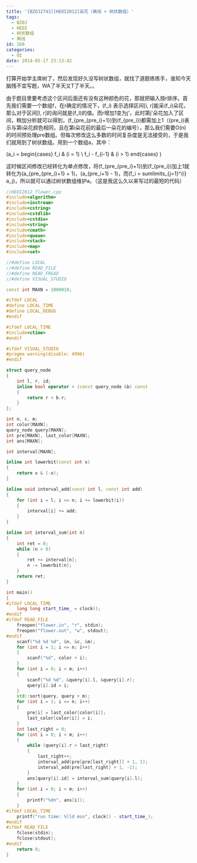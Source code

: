 ```yaml
---
title: '[BZOJ2743][HEOI2012]采花（离线 + 树状数组）'
tags:
  - BZOJ
  - HEOI
  - 树状数组
  - 离线
id: 160
categories:
  - OI
date: 2014-05-17 23:13:42
---
```


打算开始学主席树了，然后发现好久没写树状数组，就找了道题练练手，谁知今天脑残不宜写题，WA了半天又T了半天。。

<!--more-->

由于题目里要考虑这个区间后面还有没有这种颜色的花，那就把输入按r排序。首先我们需要一个数组f，在r确定的情况下，(f_i) 表示选择区间[i, r]能采(f_i)朵花，那么对于区间[l, r]的询问就是(f_l)的值。而r增加1变为j'，此时第j'朵花加入了区间，稍加分析就可以得到，(f_{pre_{pre_i}+1})到(f_{pre_i})都需加上1（(pre_i)表示与第i朵花颜色相同，且在第i朵花前的最后一朵花的编号），那么我们需要O(n)的时间预处理pre数组。但每次修改这么多数的时间复杂度是无法接受的，于是我们就用到了树状数组。用到一个数组a，其中：

(a_i = begin{cases} f_i & (i = 1) \ f_i - f_{i-1} & (i > 1) end{cases} )

这时候区间修改已经转化为单点修改，将(f_{pre_{pre_i}+1})到(f_{pre_i})加上1就转化为(a_{pre_{pre_i}+1} + 1)，(a_{pre_i+1} - 1)，而(f_i = sumlimits_{j=1}^{i} a_j)，所以就可以通过树状数组维护a。（这是我这么久以来写过的最短的代码）

``` cpp
//HEOI2012 flower.cpp
#include<algorithm>
#include<iostream>
#include<cstring>
#include<cstdlib>
#include<cstdio>
#include<string>
#include<cmath>
#include<queue>
#include<stack>
#include<map>
#include<set>

//#define LOCAL
//#define READ_FILE
//#define READ_FREAD
//#define VISUAL_STUDIO

const int MAXN = 1000010;

#ifdef LOCAL
#define LOCAL_TIME
#define LOCAL_DEBUG
#endif

#ifdef LOCAL_TIME
#include<ctime>
#endif

#ifdef VISUAL_STUDIO
#pragma warning(disable: 4996)
#endif

struct query_node
{
    int l, r, id;
    inline bool operator < (const query_node &b) const
    {
        return r < b.r;
    }
};

int n, c, m;
int color[MAXN];
query_node query[MAXN];
int pre[MAXN], last_color[MAXN];
int ans[MAXN];

int interval[MAXN];

inline int lowerbit(const int x)
{
    return x & (-x);
}

inline void interval_add(const int l, const int add)
{
    for (int i = l; i <= n; i += lowerbit(i))
    {
        interval[i] += add;
    }
}

inline int interval_sum(int n)
{
    int ret = 0;
    while (n > 0)
    {
        ret += interval[n];
        n -= lowerbit(n);
    }
    return ret;
}

int main()
{
#ifdef LOCAL_TIME
    long long start_time_ = clock();
#endif
#ifdef READ_FILE
    freopen("flower.in", "r", stdin);
    freopen("flower.out", "w", stdout);
#endif
    scanf("%d %d %d", &n, &c, &m);
    for (int i = 1; i <= n; i++)
    {
        scanf("%d", color + i);
    }
    for (int i = 0; i < m; i++)
    {
        scanf("%d %d", &query[i].l, &query[i].r);
        query[i].id = i;
    }
    std::sort(query, query + m);
    for (int i = 1; i <= n; i++)
    {
        pre[i] = last_color[color[i]];
        last_color[color[i]] = i;
    }
    int last_right = 0;
    for (int i = 0; i < m; i++)
    {
        while (query[i].r > last_right)
        {
            last_right++;
            interval_add(pre[pre[last_right]] + 1, 1);
            interval_add(pre[last_right] + 1, -1);
        }
        ans[query[i].id] = interval_sum(query[i].l);
    }
    for (int i = 0; i < m; i++)
    {
        printf("%dn", ans[i]);
    }
#ifdef LOCAL_TIME
    printf("run time: %lld msn", clock() - start_time_);
#endif
#ifdef READ_FILE
    fclose(stdin);
    fclose(stdout);
#endif
    return 0;
}
```